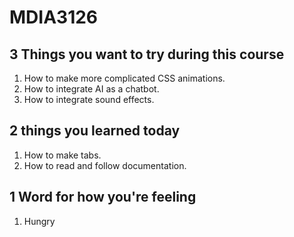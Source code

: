 
# MDIA3126

## 3 Things you want to try during this course 
1. How to make more complicated CSS animations. 
2. How to integrate AI as a chatbot. 
3. How to integrate sound effects. 

## 2 things you learned today
1. How to make tabs. 
2. How to read and follow documentation. 

## 1 Word for how you're feeling 
1. Hungry


